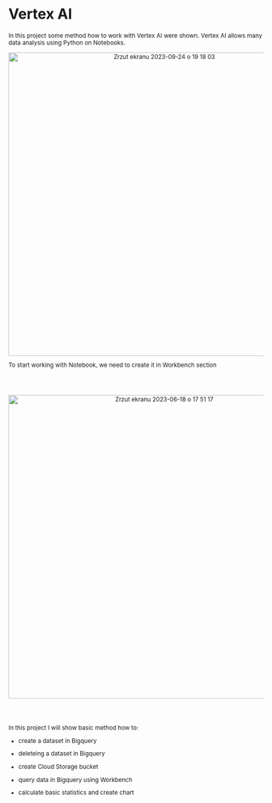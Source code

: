 # Vertex AI

<sub/>
In this project some method how to work with Vertex AI were shown. Vertex AI allows many data analysis using Python on Notebooks. 

<p align="center">
<img width="600" alt="Zrzut ekranu 2023-09-24 o 19 18 03" src="https://github.com/eda6767/Vertex_AI/assets/102791467/cb69806c-0b10-4681-a899-e6f1dc3088f5">
</p>



To start working with Notebook, we need to create it in Workbench section

<br/>
</br>

<p align="center">
<img width="600" alt="Zrzut ekranu 2023-06-18 o 17 51 17" src="https://github.com/eda6767/Vertex_AI/assets/102791467/f2f630d2-617f-42d1-8d05-cbe9e883df76">
</p>

<br/>
</br>


In this project I will show basic method how to:
* create a dataset in Bigquery 

* deleteing a dataset in Bigquery </br>

* create Cloud Storage bucket </br>

* query data in Bigquery using Workbench </br>

* calculate basic statistics and create chart  </br>
